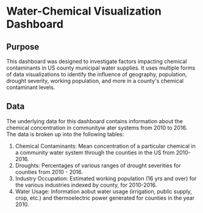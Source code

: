 # Water-Chemical Visualization Dashboard

## Purpose
This dashboard was designed to investigate factors impacting chemical contaminants in US county municipal water supplies. It uses multiple forms of data visualizations to identify the influence of geography, population, drought severity, working population, and more in a county's chemical contaminant levels.

## Data
The underlying data for this dashboard contains information about the chemical concentration in communityw ater systems from 2010 to 2016. The data is broken up into the following tables:
   1) Chemical Contaminants: Mean concentration of a particular chemical in a community water system through the counties in the US from 2010-2016.
   2) Droughts: Percentages of various ranges of drought severities for counties from 2010 - 2016.
   3) Industry Occupation: Estimated working population (16 yrs and over) for the various industries indexed by county, for 2010-2016.
   4) Water Usage: Information aobut water usage (irrigation, public supply, crop, etc.) and thermoelectric power generated for counties in the year 2010.
